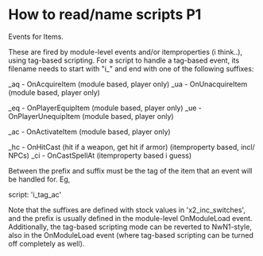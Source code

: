 # How to read/name scripts P1


Events for Items.

These are fired by module-level events and/or itemproperties (i think..), using tag-based scripting. For a script to handle a tag-based event, its filename needs to start with "i_" and end with one of the following suffixes:

_aq - OnAcquireItem (module based, player only)
_ua - OnUnacquireItem (module based, player only)

_eq - OnPlayerEquipItem (module based, player only)
_ue - OnPlayerUnequipItem (module based, player only)

_ac - OnActivateItem (module based, player only)

_hc - OnHitCast (hit if a weapon, get hit if armor) (itemproperty based, incl/ NPCs)
_ci - OnCastSpellAt (itemproperty based i guess)

Between the prefix and suffix must be the tag of the item that an event will be handled for. Eg,

script: 'i_tag_ac'

Note that the suffixes are defined with stock values in 'x2_inc_switches', and the prefix is usually defined in the module-level OnModuleLoad event. Additionally, the tag-based scripting mode can be reverted to NwN1-style, also in the OnModuleLoad event (where tag-based scripting can be turned off completely as well).
